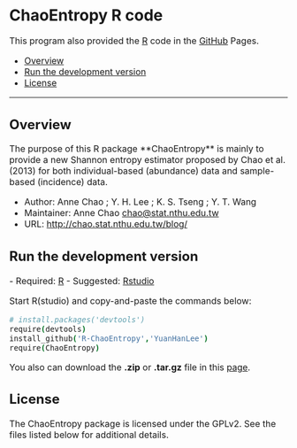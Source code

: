 ChaoEntropy R code
================
<font size="3">This program also provided the <a href="http://www.r-project.org/" target="_blank">R</a> code in the <a href="https://github.com/" target="_blank">GitHub</a> Pages.

* [Overview](#overview2)
* [Run the development version](#run)
* [License](#license)

* * * * * * * *

<h2 id="overview2">Overview</h2>
The purpose of this R package **ChaoEntropy** is mainly to provide a new Shannon entropy estimator proposed by Chao et al. (2013) for both individual-based (abundance) data and sample-based (incidence) data.

- Author: Anne Chao ; Y. H. Lee ; K. S. Tseng ; Y. T. Wang 
- Maintainer: Anne Chao chao@stat.nthu.edu.tw
- URL: http://chao.stat.nthu.edu.tw/blog/

<h2 id="run">Run the development version</h2>
- Required: <a href="http://www.r-project.org/" target="_blank">R</a>
- Suggested: <a href="http://www.rstudio.com/ide/download/" target="_blank">Rstudio</a>

Start R(studio) and copy-and-paste the commands below:
``` coffee
# install.packages('devtools')
require(devtools)
install_github('R-ChaoEntropy','YuanHanLee')
require(ChaoEntropy)
```

You also can download the **.zip** or **.tar.gz** file in this <a href="http://yuanhanlee.github.io/R-ChaoEntropy/" target="_blank">page</a>.

<h2 id="license">License</h2>
The ChaoEntropy package is licensed under the GPLv2. See the files listed below for additional details. </font> 
